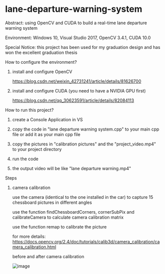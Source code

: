 # lane-departure-warning-system
Abstract: using OpenCV and CUDA to build a real-time lane departure warning system

Environment: Windows 10, Visual Studio 2017, OpenCV 3.4.1, CUDA 10.0

Special Notice: this project has been used for my graduation design and has won the excellent graduation thesis

How to configure the environment?

1. install and configure OpenCV

    https://blog.csdn.net/weixin_42731241/article/details/81626700

2. install and configure CUDA (you need to have a NVIDIA GPU first)

    https://blog.csdn.net/qq_30623591/article/details/82084113
    
How to run this project?

1. create a Console Application in VS

2. copy the code in "lane departure warning system.cpp" to your main cpp file or add it as your main cpp file

3. copy the pictures in "calibration pictures" and the "project_video.mp4" to your project directory

4. run the code

5. the output video will be like "lane departure warning.mp4"

Steps

1. camera calibration

    use the camera (identical to the one installed in the car) to capture 15 chessboard pictures in different angles
    
    use the function findChessboardCorners, cornerSubPix and calibrateCamera to calculate camera calibration matrix
    
    use the function remap to calibrate the picture
    
    for more details: https://docs.opencv.org/2.4/doc/tutorials/calib3d/camera_calibration/camera_calibration.html
    
    before and after camera calibration
    
    ![image](https://github.com/zhongzebin/lane-departure-warning-system/blob/master/pictures%20for%20readme/camera%20calibration.png)
    
